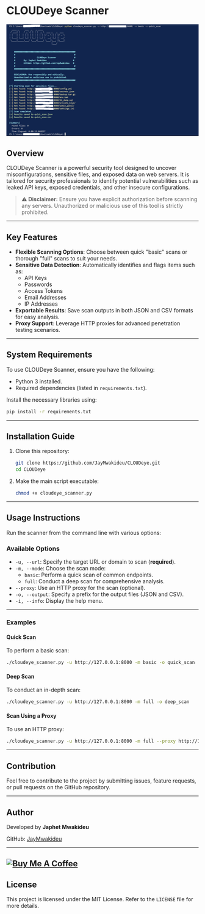 # CLOUDeye Scanner

![Dashboard](src/Screenshot.png)

## Overview
CLOUDeye Scanner is a powerful security tool designed to uncover misconfigurations, sensitive files, and exposed data on web servers. It is tailored for security professionals to identify potential vulnerabilities such as leaked API keys, exposed credentials, and other insecure configurations.

> **⚠️ Disclaimer:** Ensure you have explicit authorization before scanning any servers. Unauthorized or malicious use of this tool is strictly prohibited.

---

## Key Features
- **Flexible Scanning Options**: Choose between quick "basic" scans or thorough "full" scans to suit your needs.
- **Sensitive Data Detection**: Automatically identifies and flags items such as:
  - API Keys
  - Passwords
  - Access Tokens
  - Email Addresses
  - IP Addresses
- **Exportable Results**: Save scan outputs in both JSON and CSV formats for easy analysis.
- **Proxy Support**: Leverage HTTP proxies for advanced penetration testing scenarios.

---

## System Requirements
To use CLOUDeye Scanner, ensure you have the following:
- Python 3 installed.
- Required dependencies (listed in `requirements.txt`).

Install the necessary libraries using:
```bash
pip install -r requirements.txt
```

---

## Installation Guide
1. Clone this repository:
   ```bash
   git clone https://github.com/JayMwakideu/CLOUDeye.git
   cd CLOUDeye
   ```

2. Make the main script executable:
   ```bash
   chmod +x cloudeye_scanner.py
   ```

---

## Usage Instructions
Run the scanner from the command line with various options:

### Available Options
- `-u, --url`: Specify the target URL or domain to scan (**required**).
- `-m, --mode`: Choose the scan mode:
  - `basic`: Perform a quick scan of common endpoints.
  - `full`: Conduct a deep scan for comprehensive analysis.
- `--proxy`: Use an HTTP proxy for the scan (optional).
- `-o, --output`: Specify a prefix for the output files (JSON and CSV).
- `-i, --info`: Display the help menu.

---

### Examples

#### Quick Scan
To perform a basic scan:
```bash
./cloudeye_scanner.py -u http://127.0.0.1:8000 -m basic -o quick_scan
```

#### Deep Scan
To conduct an in-depth scan:
```bash
./cloudeye_scanner.py -u http://127.0.0.1:8000 -m full -o deep_scan
```

#### Scan Using a Proxy
To use an HTTP proxy:
```bash
./cloudeye_scanner.py -u http://127.0.0.1:8000 -m full --proxy http://127.0.0.1:8080 -o proxy_scan
```

---

## Contribution
Feel free to contribute to the project by submitting issues, feature requests, or pull requests on the GitHub repository.

---

## Author
Developed by **Japhet Mwakideu**

GitHub: [JayMwakideu](https://github.com/JayMwakideu/CLOUDeye)

---
[![Buy Me A Coffee](https://www.buymeacoffee.com/assets/img/custom_images/orange_img.png)](https://www.buymeacoffee.com/mwakideu)
---

## License
This project is licensed under the MIT License. Refer to the `LICENSE` file for more details.

